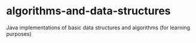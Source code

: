 algorithms-and-data-structures
==============================

Java implementations of basic data structures and algorithms (for learning purposes)
